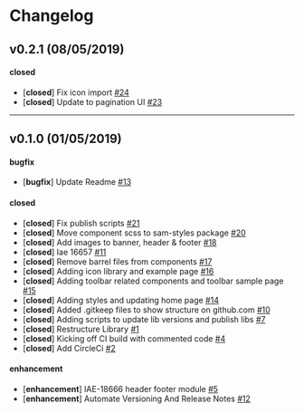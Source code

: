 # Changelog

## v0.2.1 (08/05/2019)

#### closed

- [**closed**] Fix icon import [#24](https://github.com/GSA/sam-design-system/pull/24)
- [**closed**] Update to pagination UI [#23](https://github.com/GSA/sam-design-system/pull/23)

---

## v0.1.0 (01/05/2019)

#### bugfix

- [**bugfix**] Update Readme [#13](https://github.com/GSA/sam-design-system/pull/13)

#### closed

- [**closed**] Fix publish scripts  [#21](https://github.com/GSA/sam-design-system/pull/21)
- [**closed**] Move component scss to sam-styles package [#20](https://github.com/GSA/sam-design-system/pull/20)
- [**closed**] Add images to banner, header & footer [#18](https://github.com/GSA/sam-design-system/pull/18)
- [**closed**] Iae 16657 [#11](https://github.com/GSA/sam-design-system/pull/11)
- [**closed**] Remove barrel files from components [#17](https://github.com/GSA/sam-design-system/pull/17)
- [**closed**] Adding icon library and example page [#16](https://github.com/GSA/sam-design-system/pull/16)
- [**closed**] Adding toolbar related components and toolbar sample page [#15](https://github.com/GSA/sam-design-system/pull/15)
- [**closed**] Adding styles and updating home page [#14](https://github.com/GSA/sam-design-system/pull/14)
- [**closed**] Added .gitkeep files to show structure on github.com [#10](https://github.com/GSA/sam-design-system/pull/10)
- [**closed**] Adding scripts to update lib versions and publish libs [#7](https://github.com/GSA/sam-design-system/pull/7)
- [**closed**] Restructure Library [#1](https://github.com/GSA/sam-design-system/pull/1)
- [**closed**] Kicking off CI build with commented code [#4](https://github.com/GSA/sam-design-system/pull/4)
- [**closed**] Add CircleCi [#2](https://github.com/GSA/sam-design-system/pull/2)

#### enhancement

- [**enhancement**] IAE-18666 header footer module [#5](https://github.com/GSA/sam-design-system/pull/5)
- [**enhancement**] Automate Versioning And Release Notes [#12](https://github.com/GSA/sam-design-system/pull/12)


